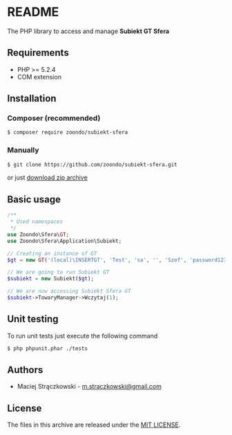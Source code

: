 # README

The PHP library to access and manage **Subiekt GT Sfera**

## Requirements

- PHP >= 5.2.4
- COM extension

## Installation

### Composer (recommended)

```bash
$ composer require zoondo/subiekt-sfera
```

### Manually

```bash
$ git clone https://github.com/zoondo/subiekt-sfera.git
```

or just [download zip archive](https://github.com/zoondo/subiekt-sfera/archive/master.zip)

## Basic usage

```php
/**
 * Used namespaces
 */
use Zoondo\Sfera\GT;
use Zoondo\Sfera\Application\Subiekt;

// Creating an instance of GT
$gt = new GT('(local)\INSERTGT', 'Test', 'sa', '', 'Szef', 'password123');

// We are going to run Subiekt GT
$subiekt = new Subiekt($gt);

// We are now accessing Subiekt Sfera GT
$subiekt->TowaryManager->Wczytaj(1);
```

## Unit testing

To run unit tests just execute the following command

```bash
$ php phpunit.phar ./tests
```

## Authors

- Maciej Strączkowski - <m.straczkowski@gmail.com>

## License

The files in this archive are released under the [MIT LICENSE](LICENSE).

